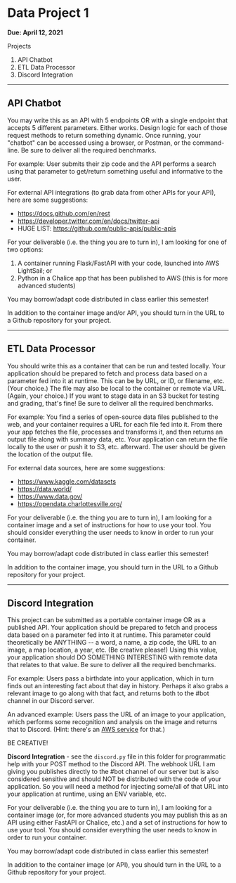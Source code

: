 # Data Project 1

**Due: April 12, 2021**

Projects

1. API Chatbot
2. ETL Data Processor
3. Discord Integration

- - - - -

## API Chatbot

You may write this as an API with 5 endpoints OR with a single endpoint that accepts 5 different parameters. Either works. Design logic for each of those request methods to return something dynamic. Once running, your "chatbot" can be accessed using a browser, or Postman, or the command-line. Be sure to deliver all the required benchmarks.

For example: User submits their zip code and the API performs a search using that parameter to get/return something useful and informative to the user.

For external API integrations (to grab data from other APIs for your API), here are some suggestions:

- https://docs.github.com/en/rest
- https://developer.twitter.com/en/docs/twitter-api
- HUGE LIST: https://github.com/public-apis/public-apis

For your deliverable (i.e. the thing you are to turn in), I am looking for one of two options:
1. A container running Flask/FastAPI with your code, launched into AWS LightSail; or
2. Python in a Chalice app that has been published to AWS (this is for more advanced students)

You may borrow/adapt code distributed in class earlier this semester!

In addition to the container image and/or API, you should turn in the URL to a Github repository for your project.

- - - - -

## ETL Data Processor

You should write this as a container that can be run and tested locally. Your application should be prepared to fetch and process data based on a parameter fed into it at runtime. This can be by URL, or ID, or filename, etc. (Your choice.) The file may also be local to the container or remote via URL. (Again, your choice.) If you want to stage data in an S3 bucket for testing and grading, that's fine! Be sure to deliver all the required benchmarks.

For example: You find a series of open-source data files published to the web, and your container requires a URL for each file fed into it. From there your app fetches the file, processes and transforms it, and then returns an output file along with summary data, etc. Your application can return the file locally to the user or push it to S3, etc. afterward. The user should be given the location of the output file.

For external data sources, here are some suggestions:

- https://www.kaggle.com/datasets
- https://data.world/
- https://www.data.gov/
- https://opendata.charlottesville.org/

For your deliverable (i.e. the thing you are to turn in), I am looking for a container image and a set of instructions for how to use your tool. You should consider everything the user needs to know in order to run your container.

You may borrow/adapt code distributed in class earlier this semester!

In addition to the container image, you should turn in the URL to a Github repository for your project.

- - - - -

## Discord Integration

This project can be submitted as a portable container image OR as a published API. Your application should be prepared to fetch and process data based on a parameter fed into it at runtime. This parameter could theoretically be ANYTHING -- a word, a name, a zip code, the URL to an image, a map location, a year, etc. (Be creative please!) Using this value, your application should DO SOMETHING INTERESTING with remote data that relates to that value. Be sure to deliver all the required benchmarks.

For example: Users pass a birthdate into your application, which in turn finds out an interesting fact about that day in history. Perhaps it also grabs a relevant image to go along with that fact, and returns both to the #bot channel in our Discord server.

An advanced example: Users pass the URL of an image to your application, which performs some recognition and analysis on the image and returns that to Discord. (Hint: there's an [AWS service](https://console.aws.amazon.com/rekognition/) for that.)

BE CREATIVE!

**Discord Integration** - see the `discord.py` file in this folder for programmatic help with your POST method to the Discord API. The webhook URL I am giving you publishes directly to the #bot channel of our server but is also considered sensitive and should NOT be distributed with the code of your application. So you will need a method for injecting some/all of that URL into your application at runtime, using an ENV variable, etc.

For your deliverable (i.e. the thing you are to turn in), I am looking for a container image (or, for more advanced students you may publish this as an API using either FastAPI or Chalice, etc.) and a set of instructions for how to use your tool. You should consider everything the user needs to know in order to run your container.

You may borrow/adapt code distributed in class earlier this semester!

In addition to the container image (or API), you should turn in the URL to a Github repository for your project.